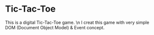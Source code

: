 # Tic-Tac-Toe
This is a digital Tic-Tac-Toe game.
\n
I creat this game with very simple DOM (Document Object Model) & Event concept.
